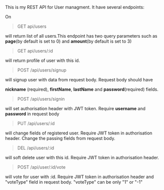 This is my REST API for User managment. It have several endpoints:

On
>GET api/users

will return list of all users.This endpoint has two query parameters such as **page**(by default is set to 0) and **amount**(by default is set to 3)

>GET api/users/:id

will return profile of user with this id.

>POST /api/users/signup

will signup user with data from request body. Request body should have

**nickname** (required), **firstName**, **lastName** and **password**(required) fields.

>POST /api/users/signin

will set authorisation header with JWT token. Require **username** and **password** in request body

>PUT /api/users/:id

will change fields of registered user. Require JWT token in authorisation header. Change the passing fields from request body.

>DEL /api/users/:id

will soft delete user with this id. Require JWT token in authorisation header.

>POST /api/user/:id/vote

will vote for user with :id. Require JWT token in authorisation header and "voteType" field in request body. "voteType" can be only "1" or "-1"